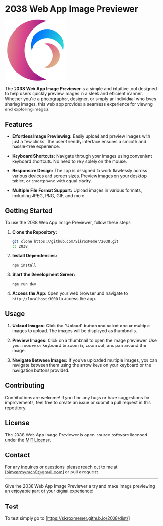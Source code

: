 # 2038 Web App Image Previewer

<img src="/src/assets/icon.png" alt="2038" width="200"/>

The **2038 Web App Image Previewer** is a simple and intuitive tool designed to help users quickly preview images in a sleek and efficient manner. Whether you're a photographer, designer, or simply an individual who loves sharing images, this web app provides a seamless experience for viewing and exploring images.

## Features

- **Effortless Image Previewing:** Easily upload and preview images with just a few clicks. The user-friendly interface ensures a smooth and hassle-free experience.

- **Keyboard Shortcuts:** Navigate through your images using convenient keyboard shortcuts. No need to rely solely on the mouse.

- **Responsive Design:** The app is designed to work flawlessly across various devices and screen sizes. Preview images on your desktop, tablet, or smartphone with equal clarity.

- **Multiple File Format Support:** Upload images in various formats, including JPEG, PNG, GIF, and more.

## Getting Started

To use the 2038 Web App Image Previewer, follow these steps:

1. **Clone the Repository:**

   ```sh
   git clone https://github.com/SikroxMemer/2038.git
   cd 2038
   ```

2. **Install Dependencies:**

   ```sh
   npm install
   ```

3. **Start the Development Server:**

   ```sh
   npm run dev
   ```

4. **Access the App:**
   Open your web browser and navigate to `http://localhost:3000` to access the app.

## Usage

1. **Upload Images:**
   Click the "Upload" button and select one or multiple images to upload. The images will be displayed as thumbnails.

2. **Preview Images:**
   Click on a thumbnail to open the image previewer. Use your mouse or keyboard to zoom in, zoom out, and pan around the image.

3. **Navigate Between Images:**
   If you've uploaded multiple images, you can navigate between them using the arrow keys on your keyboard or the navigation buttons provided.

## Contributing

Contributions are welcome! If you find any bugs or have suggestions for improvements, feel free to create an issue or submit a pull request in this repository.

## License

The 2038 Web App Image Previewer is open-source software licensed under the [MIT License](LICENSE).

## Contact

For any inquiries or questions, please reach out to me at [simoarmymen9@gmail.com] or pull a request.

---

Give the 2038 Web App Image Previewer a try and make image previewing an enjoyable part of your digital experience!

## Test

To test simply go to [https://sikroxmemer.github.io/2038/dist/]
